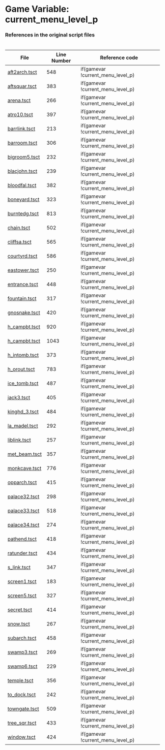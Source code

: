 # Game Variable: current_menu_level_p
### References in the original script files

#

| File | Line Number | Reference code |
| --- | --- | --- |
| [aft2arch.tsct](../../../out/aft2arch.tsct#L548) | 548 | if(gamevar !current_menu_level_p) |
| [aftsquar.tsct](../../../out/aftsquar.tsct#L383) | 383 | if(gamevar !current_menu_level_p) |
| [arena.tsct](../../../out/arena.tsct#L266) | 266 | if(gamevar !current_menu_level_p) |
| [atro10.tsct](../../../out/atro10.tsct#L397) | 397 | if(gamevar !current_menu_level_p) |
| [barrlink.tsct](../../../out/barrlink.tsct#L213) | 213 | if(gamevar !current_menu_level_p) |
| [barroom.tsct](../../../out/barroom.tsct#L306) | 306 | if(gamevar !current_menu_level_p) |
| [bigroom5.tsct](../../../out/bigroom5.tsct#L232) | 232 | if(gamevar !current_menu_level_p) |
| [blacjohn.tsct](../../../out/blacjohn.tsct#L239) | 239 | if(gamevar !current_menu_level_p) |
| [bloodfal.tsct](../../../out/bloodfal.tsct#L382) | 382 | if(gamevar !current_menu_level_p) |
| [boneyard.tsct](../../../out/boneyard.tsct#L323) | 323 | if(gamevar !current_menu_level_p) |
| [burntedg.tsct](../../../out/burntedg.tsct#L813) | 813 | if(gamevar !current_menu_level_p) |
| [chain.tsct](../../../out/chain.tsct#L502) | 502 | if(gamevar !current_menu_level_p) |
| [cliffsa.tsct](../../../out/cliffsa.tsct#L565) | 565 | if(gamevar !current_menu_level_p) |
| [courtyrd.tsct](../../../out/courtyrd.tsct#L586) | 586 | if(gamevar !current_menu_level_p) |
| [eastower.tsct](../../../out/eastower.tsct#L250) | 250 | if(gamevar !current_menu_level_p) |
| [entrance.tsct](../../../out/entrance.tsct#L448) | 448 | if(gamevar !current_menu_level_p) |
| [fountain.tsct](../../../out/fountain.tsct#L317) | 317 | if(gamevar !current_menu_level_p) |
| [gnosnake.tsct](../../../out/gnosnake.tsct#L420) | 420 | if(gamevar !current_menu_level_p) |
| [h_campbt.tsct](../../../out/h_campbt.tsct#L920) | 920 | if(gamevar !current_menu_level_p) |
| [h_campbt.tsct](../../../out/h_campbt.tsct#L1043) | 1043 | if(gamevar !current_menu_level_p) |
| [h_intomb.tsct](../../../out/h_intomb.tsct#L373) | 373 | if(gamevar !current_menu_level_p) |
| [h_orout.tsct](../../../out/h_orout.tsct#L783) | 783 | if(gamevar !current_menu_level_p) |
| [ice_tomb.tsct](../../../out/ice_tomb.tsct#L487) | 487 | if(gamevar !current_menu_level_p) |
| [jack3.tsct](../../../out/jack3.tsct#L405) | 405 | if(gamevar !current_menu_level_p) |
| [kinghd_3.tsct](../../../out/kinghd_3.tsct#L484) | 484 | if(gamevar !current_menu_level_p) |
| [la_madel.tsct](../../../out/la_madel.tsct#L292) | 292 | if(gamevar !current_menu_level_p) |
| [liblink.tsct](../../../out/liblink.tsct#L257) | 257 | if(gamevar !current_menu_level_p) |
| [met_beam.tsct](../../../out/met_beam.tsct#L357) | 357 | if(gamevar !current_menu_level_p) |
| [monkcave.tsct](../../../out/monkcave.tsct#L776) | 776 | if(gamevar !current_menu_level_p) |
| [opparch.tsct](../../../out/opparch.tsct#L415) | 415 | if(gamevar !current_menu_level_p) |
| [palace32.tsct](../../../out/palace32.tsct#L298) | 298 | if(gamevar !current_menu_level_p) |
| [palace33.tsct](../../../out/palace33.tsct#L518) | 518 | if(gamevar !current_menu_level_p) |
| [palace34.tsct](../../../out/palace34.tsct#L274) | 274 | if(gamevar !current_menu_level_p) |
| [pathend.tsct](../../../out/pathend.tsct#L418) | 418 | if(gamevar !current_menu_level_p) |
| [ratunder.tsct](../../../out/ratunder.tsct#L434) | 434 | if(gamevar !current_menu_level_p) |
| [s_link.tsct](../../../out/s_link.tsct#L347) | 347 | if(gamevar !current_menu_level_p) |
| [screen1.tsct](../../../out/screen1.tsct#L183) | 183 | if(gamevar !current_menu_level_p) |
| [screen5.tsct](../../../out/screen5.tsct#L327) | 327 | if(gamevar !current_menu_level_p) |
| [secret.tsct](../../../out/secret.tsct#L414) | 414 | if(gamevar !current_menu_level_p) |
| [snow.tsct](../../../out/snow.tsct#L267) | 267 | if(gamevar !current_menu_level_p) |
| [subarch.tsct](../../../out/subarch.tsct#L458) | 458 | if(gamevar !current_menu_level_p) |
| [swamp3.tsct](../../../out/swamp3.tsct#L269) | 269 | if(gamevar !current_menu_level_p) |
| [swamp6.tsct](../../../out/swamp6.tsct#L229) | 229 | if(gamevar !current_menu_level_p) |
| [temple.tsct](../../../out/temple.tsct#L356) | 356 | if(gamevar !current_menu_level_p) |
| [to_dock.tsct](../../../out/to_dock.tsct#L242) | 242 | if(gamevar !current_menu_level_p) |
| [towngate.tsct](../../../out/towngate.tsct#L509) | 509 | if(gamevar !current_menu_level_p) |
| [tree_sqr.tsct](../../../out/tree_sqr.tsct#L433) | 433 | if(gamevar !current_menu_level_p) |
| [window.tsct](../../../out/window.tsct#L424) | 424 | if(gamevar !current_menu_level_p) |
